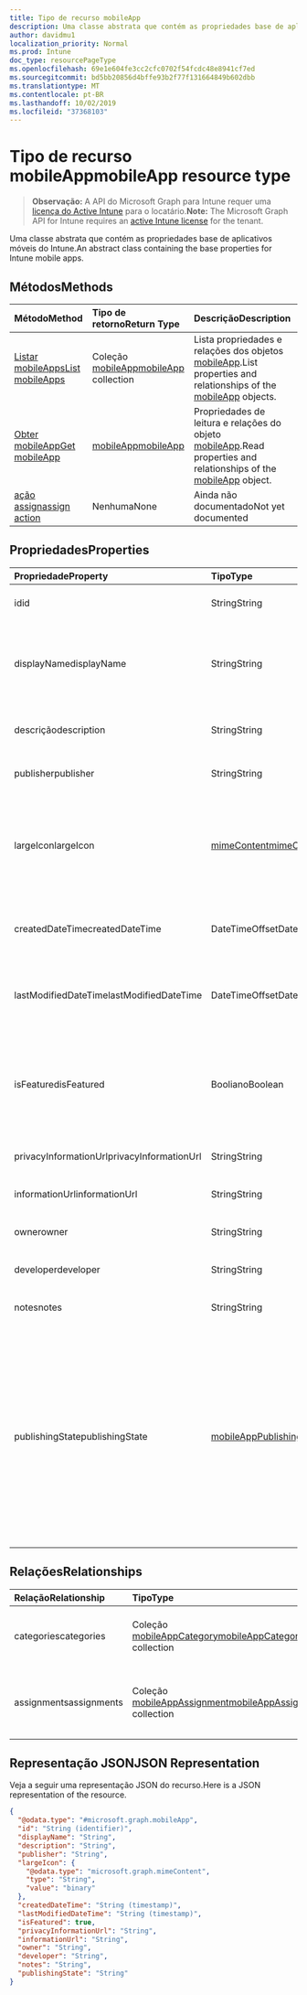 ```yaml
---
title: Tipo de recurso mobileApp
description: Uma classe abstrata que contém as propriedades base de aplicativos móveis do Intune.
author: davidmu1
localization_priority: Normal
ms.prod: Intune
doc_type: resourcePageType
ms.openlocfilehash: 69e1e604fe3cc2cfc0702f54fcdc48e8941cf7ed
ms.sourcegitcommit: bd5bb20856d4bffe93b2f77f131664849b602dbb
ms.translationtype: MT
ms.contentlocale: pt-BR
ms.lasthandoff: 10/02/2019
ms.locfileid: "37368103"
---
```

# <a name="mobileapp-resource-type"></a><span data-ttu-id="2b718-103">Tipo de recurso mobileApp</span><span class="sxs-lookup"><span data-stu-id="2b718-103">mobileApp resource type</span></span>

> <span data-ttu-id="2b718-104">**Observação:** A API do Microsoft Graph para Intune requer uma [licença do Active Intune](https://go.microsoft.com/fwlink/?linkid=839381) para o locatário.</span><span class="sxs-lookup"><span data-stu-id="2b718-104">**Note:** The Microsoft Graph API for Intune requires an [active Intune license](https://go.microsoft.com/fwlink/?linkid=839381) for the tenant.</span></span>

<span data-ttu-id="2b718-105">Uma classe abstrata que contém as propriedades base de aplicativos móveis do Intune.</span><span class="sxs-lookup"><span data-stu-id="2b718-105">An abstract class containing the base properties for Intune mobile apps.</span></span>

## <a name="methods"></a><span data-ttu-id="2b718-106">Métodos</span><span class="sxs-lookup"><span data-stu-id="2b718-106">Methods</span></span>
|<span data-ttu-id="2b718-107">Método</span><span class="sxs-lookup"><span data-stu-id="2b718-107">Method</span></span>|<span data-ttu-id="2b718-108">Tipo de retorno</span><span class="sxs-lookup"><span data-stu-id="2b718-108">Return Type</span></span>|<span data-ttu-id="2b718-109">Descrição</span><span class="sxs-lookup"><span data-stu-id="2b718-109">Description</span></span>|
|:---|:---|:---|
|[<span data-ttu-id="2b718-110">Listar mobileApps</span><span class="sxs-lookup"><span data-stu-id="2b718-110">List mobileApps</span></span>](../api/intune-apps-mobileapp-list.md)|<span data-ttu-id="2b718-111">Coleção [mobileApp](../resources/intune-apps-mobileapp.md)</span><span class="sxs-lookup"><span data-stu-id="2b718-111">[mobileApp](../resources/intune-apps-mobileapp.md) collection</span></span>|<span data-ttu-id="2b718-112">Lista propriedades e relações dos objetos [mobileApp](../resources/intune-apps-mobileapp.md).</span><span class="sxs-lookup"><span data-stu-id="2b718-112">List properties and relationships of the [mobileApp](../resources/intune-apps-mobileapp.md) objects.</span></span>|
|[<span data-ttu-id="2b718-113">Obter mobileApp</span><span class="sxs-lookup"><span data-stu-id="2b718-113">Get mobileApp</span></span>](../api/intune-apps-mobileapp-get.md)|[<span data-ttu-id="2b718-114">mobileApp</span><span class="sxs-lookup"><span data-stu-id="2b718-114">mobileApp</span></span>](../resources/intune-apps-mobileapp.md)|<span data-ttu-id="2b718-115">Propriedades de leitura e relações do objeto [mobileApp](../resources/intune-apps-mobileapp.md).</span><span class="sxs-lookup"><span data-stu-id="2b718-115">Read properties and relationships of the [mobileApp](../resources/intune-apps-mobileapp.md) object.</span></span>|
|[<span data-ttu-id="2b718-116">ação assign</span><span class="sxs-lookup"><span data-stu-id="2b718-116">assign action</span></span>](../api/intune-apps-mobileapp-assign.md)|<span data-ttu-id="2b718-117">Nenhuma</span><span class="sxs-lookup"><span data-stu-id="2b718-117">None</span></span>|<span data-ttu-id="2b718-118">Ainda não documentado</span><span class="sxs-lookup"><span data-stu-id="2b718-118">Not yet documented</span></span>|

## <a name="properties"></a><span data-ttu-id="2b718-119">Propriedades</span><span class="sxs-lookup"><span data-stu-id="2b718-119">Properties</span></span>
|<span data-ttu-id="2b718-120">Propriedade</span><span class="sxs-lookup"><span data-stu-id="2b718-120">Property</span></span>|<span data-ttu-id="2b718-121">Tipo</span><span class="sxs-lookup"><span data-stu-id="2b718-121">Type</span></span>|<span data-ttu-id="2b718-122">Descrição</span><span class="sxs-lookup"><span data-stu-id="2b718-122">Description</span></span>|
|:---|:---|:---|
|<span data-ttu-id="2b718-123">id</span><span class="sxs-lookup"><span data-stu-id="2b718-123">id</span></span>|<span data-ttu-id="2b718-124">String</span><span class="sxs-lookup"><span data-stu-id="2b718-124">String</span></span>|<span data-ttu-id="2b718-125">Chave da entidade.</span><span class="sxs-lookup"><span data-stu-id="2b718-125">Key of the entity.</span></span>|
|<span data-ttu-id="2b718-126">displayName</span><span class="sxs-lookup"><span data-stu-id="2b718-126">displayName</span></span>|<span data-ttu-id="2b718-127">String</span><span class="sxs-lookup"><span data-stu-id="2b718-127">String</span></span>|<span data-ttu-id="2b718-128">O título do aplicativo importado ou definido pelo administrador.</span><span class="sxs-lookup"><span data-stu-id="2b718-128">The admin provided or imported title of the app.</span></span>|
|<span data-ttu-id="2b718-129">descrição</span><span class="sxs-lookup"><span data-stu-id="2b718-129">description</span></span>|<span data-ttu-id="2b718-130">String</span><span class="sxs-lookup"><span data-stu-id="2b718-130">String</span></span>|<span data-ttu-id="2b718-131">A descrição do aplicativo.</span><span class="sxs-lookup"><span data-stu-id="2b718-131">The description of the app.</span></span>|
|<span data-ttu-id="2b718-132">publisher</span><span class="sxs-lookup"><span data-stu-id="2b718-132">publisher</span></span>|<span data-ttu-id="2b718-133">String</span><span class="sxs-lookup"><span data-stu-id="2b718-133">String</span></span>|<span data-ttu-id="2b718-134">O publicador do aplicativo.</span><span class="sxs-lookup"><span data-stu-id="2b718-134">The publisher of the app.</span></span>|
|<span data-ttu-id="2b718-135">largeIcon</span><span class="sxs-lookup"><span data-stu-id="2b718-135">largeIcon</span></span>|[<span data-ttu-id="2b718-136">mimeContent</span><span class="sxs-lookup"><span data-stu-id="2b718-136">mimeContent</span></span>](../resources/intune-shared-mimecontent.md)|<span data-ttu-id="2b718-137">O ícone grande, a ser exibido nos detalhes do aplicativo e usado para o carregamento do ícone.</span><span class="sxs-lookup"><span data-stu-id="2b718-137">The large icon, to be displayed in the app details and used for upload of the icon.</span></span>|
|<span data-ttu-id="2b718-138">createdDateTime</span><span class="sxs-lookup"><span data-stu-id="2b718-138">createdDateTime</span></span>|<span data-ttu-id="2b718-139">DateTimeOffset</span><span class="sxs-lookup"><span data-stu-id="2b718-139">DateTimeOffset</span></span>|<span data-ttu-id="2b718-140">A data e a hora da criação do aplicativo.</span><span class="sxs-lookup"><span data-stu-id="2b718-140">The date and time the app was created.</span></span>|
|<span data-ttu-id="2b718-141">lastModifiedDateTime</span><span class="sxs-lookup"><span data-stu-id="2b718-141">lastModifiedDateTime</span></span>|<span data-ttu-id="2b718-142">DateTimeOffset</span><span class="sxs-lookup"><span data-stu-id="2b718-142">DateTimeOffset</span></span>|<span data-ttu-id="2b718-143">A data e a hora que o aplicativo foi modificado pela última vez.</span><span class="sxs-lookup"><span data-stu-id="2b718-143">The date and time the app was last modified.</span></span>|
|<span data-ttu-id="2b718-144">isFeatured</span><span class="sxs-lookup"><span data-stu-id="2b718-144">isFeatured</span></span>|<span data-ttu-id="2b718-145">Booliano</span><span class="sxs-lookup"><span data-stu-id="2b718-145">Boolean</span></span>|<span data-ttu-id="2b718-146">O valor que indica se o aplicativo está marcado como em destaque pelo administrador.</span><span class="sxs-lookup"><span data-stu-id="2b718-146">The value indicating whether the app is marked as featured by the admin.</span></span>|
|<span data-ttu-id="2b718-147">privacyInformationUrl</span><span class="sxs-lookup"><span data-stu-id="2b718-147">privacyInformationUrl</span></span>|<span data-ttu-id="2b718-148">String</span><span class="sxs-lookup"><span data-stu-id="2b718-148">String</span></span>|<span data-ttu-id="2b718-149">A URL da declaração de privacidade.</span><span class="sxs-lookup"><span data-stu-id="2b718-149">The privacy statement Url.</span></span>|
|<span data-ttu-id="2b718-150">informationUrl</span><span class="sxs-lookup"><span data-stu-id="2b718-150">informationUrl</span></span>|<span data-ttu-id="2b718-151">String</span><span class="sxs-lookup"><span data-stu-id="2b718-151">String</span></span>|<span data-ttu-id="2b718-152">A URL de informações adicionais.</span><span class="sxs-lookup"><span data-stu-id="2b718-152">The more information Url.</span></span>|
|<span data-ttu-id="2b718-153">owner</span><span class="sxs-lookup"><span data-stu-id="2b718-153">owner</span></span>|<span data-ttu-id="2b718-154">String</span><span class="sxs-lookup"><span data-stu-id="2b718-154">String</span></span>|<span data-ttu-id="2b718-155">O proprietário do conteúdo.</span><span class="sxs-lookup"><span data-stu-id="2b718-155">The owner of the app.</span></span>|
|<span data-ttu-id="2b718-156">developer</span><span class="sxs-lookup"><span data-stu-id="2b718-156">developer</span></span>|<span data-ttu-id="2b718-157">String</span><span class="sxs-lookup"><span data-stu-id="2b718-157">String</span></span>|<span data-ttu-id="2b718-158">O desenvolvedor do aplicativo.</span><span class="sxs-lookup"><span data-stu-id="2b718-158">The developer of the app.</span></span>|
|<span data-ttu-id="2b718-159">notes</span><span class="sxs-lookup"><span data-stu-id="2b718-159">notes</span></span>|<span data-ttu-id="2b718-160">String</span><span class="sxs-lookup"><span data-stu-id="2b718-160">String</span></span>|<span data-ttu-id="2b718-161">Anotações para o aplicativo.</span><span class="sxs-lookup"><span data-stu-id="2b718-161">Notes for the app.</span></span>|
|<span data-ttu-id="2b718-162">publishingState</span><span class="sxs-lookup"><span data-stu-id="2b718-162">publishingState</span></span>|[<span data-ttu-id="2b718-163">mobileAppPublishingState</span><span class="sxs-lookup"><span data-stu-id="2b718-163">mobileAppPublishingState</span></span>](../resources/intune-apps-mobileapppublishingstate.md)|<span data-ttu-id="2b718-164">O estado de publicação do aplicativo.</span><span class="sxs-lookup"><span data-stu-id="2b718-164">The publishing state for the app.</span></span> <span data-ttu-id="2b718-165">O aplicativo não pode ser assinado, a menos que ele seja publicado.</span><span class="sxs-lookup"><span data-stu-id="2b718-165">The app cannot be assigned unless the app is published.</span></span> <span data-ttu-id="2b718-166">Os valores possíveis são: `notPublished`, `processing`, `published`.</span><span class="sxs-lookup"><span data-stu-id="2b718-166">Possible values are: `notPublished`, `processing`, `published`.</span></span>|

## <a name="relationships"></a><span data-ttu-id="2b718-167">Relações</span><span class="sxs-lookup"><span data-stu-id="2b718-167">Relationships</span></span>
|<span data-ttu-id="2b718-168">Relação</span><span class="sxs-lookup"><span data-stu-id="2b718-168">Relationship</span></span>|<span data-ttu-id="2b718-169">Tipo</span><span class="sxs-lookup"><span data-stu-id="2b718-169">Type</span></span>|<span data-ttu-id="2b718-170">Descrição</span><span class="sxs-lookup"><span data-stu-id="2b718-170">Description</span></span>|
|:---|:---|:---|
|<span data-ttu-id="2b718-171">categories</span><span class="sxs-lookup"><span data-stu-id="2b718-171">categories</span></span>|<span data-ttu-id="2b718-172">Coleção [mobileAppCategory](../resources/intune-apps-mobileappcategory.md)</span><span class="sxs-lookup"><span data-stu-id="2b718-172">[mobileAppCategory](../resources/intune-apps-mobileappcategory.md) collection</span></span>|<span data-ttu-id="2b718-173">A lista de categorias para este aplicativo.</span><span class="sxs-lookup"><span data-stu-id="2b718-173">The list of categories for this app.</span></span>|
|<span data-ttu-id="2b718-174">assignments</span><span class="sxs-lookup"><span data-stu-id="2b718-174">assignments</span></span>|<span data-ttu-id="2b718-175">Coleção [mobileAppAssignment](../resources/intune-apps-mobileappassignment.md)</span><span class="sxs-lookup"><span data-stu-id="2b718-175">[mobileAppAssignment](../resources/intune-apps-mobileappassignment.md) collection</span></span>|<span data-ttu-id="2b718-176">A lista de atribuições de grupo para esse aplicativo móvel.</span><span class="sxs-lookup"><span data-stu-id="2b718-176">The list of group assignments for this mobile app.</span></span>|

## <a name="json-representation"></a><span data-ttu-id="2b718-177">Representação JSON</span><span class="sxs-lookup"><span data-stu-id="2b718-177">JSON Representation</span></span>
<span data-ttu-id="2b718-178">Veja a seguir uma representação JSON do recurso.</span><span class="sxs-lookup"><span data-stu-id="2b718-178">Here is a JSON representation of the resource.</span></span>
<!-- {
  "blockType": "resource",
  "keyProperty": "id",
  "@odata.type": "microsoft.graph.mobileApp"
}
-->
``` json
{
  "@odata.type": "#microsoft.graph.mobileApp",
  "id": "String (identifier)",
  "displayName": "String",
  "description": "String",
  "publisher": "String",
  "largeIcon": {
    "@odata.type": "microsoft.graph.mimeContent",
    "type": "String",
    "value": "binary"
  },
  "createdDateTime": "String (timestamp)",
  "lastModifiedDateTime": "String (timestamp)",
  "isFeatured": true,
  "privacyInformationUrl": "String",
  "informationUrl": "String",
  "owner": "String",
  "developer": "String",
  "notes": "String",
  "publishingState": "String"
}
```




